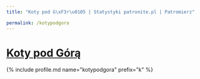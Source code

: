 ```yaml
---
title: "Koty pod G\xF3r\u0105 | Statystyki patronite.pl | Patromierz"

permalink: /kotypodgora
---
```


# [Koty pod Górą](https://patronite.pl/kotypodgora)

{% include profile.md name="kotypodgora" prefix="k" %}
